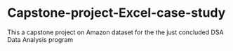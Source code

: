 # Capstone-project-Excel-case-study
This a capstone project on Amazon dataset for the the just concluded DSA Data Analysis program
